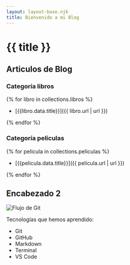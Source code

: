 ```yaml
---
layout: layout-base.njk
title: Bienvenido a mi Blog
---
```


# {{ title }}

## Articulos de Blog

### Categoría libros

{% for libro in collections.libros %}

- [{{libro.data.title}}]({{ libro.url | url }})

{% endfor %}

### Categoría películas

{% for pelicula in collections.peliculas %}

- [{{pelicula.data.title}}]({{ pelicula.url | url }})

{% endfor %}

## Encabezado 2

![Flujo de Git](https://jonmircha.com/img/blog/git-flow.png)

Tecnologías que hemos aprendido:

- Git
- GitHub
- Markdown
- Terminal
- VS Code
